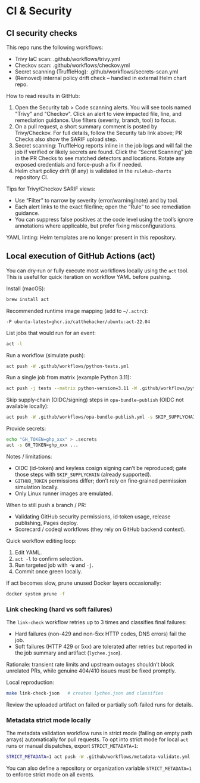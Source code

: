 # CI & Security

## CI security checks

This repo runs the following workflows:

- Trivy IaC scan: .github/workflows/trivy.yml
- Checkov scan: .github/workflows/checkov.yml
- Secret scanning (TruffleHog): .github/workflows/secrets-scan.yml
- (Removed) internal policy drift check – handled in external Helm chart repo.

How to read results in GitHub:

1. Open the Security tab > Code scanning alerts. You will see tools named "Trivy" and "Checkov". Click an alert to view impacted file, line, and remediation guidance. Use filters (severity, branch, tool) to focus.
2. On a pull request, a short summary comment is posted by Trivy/Checkov. For full details, follow the Security tab link above; PR Checks also show the SARIF upload step.
3. Secret scanning: TruffleHog reports inline in the job logs and will fail the job if verified or likely secrets are found. Click the “Secret Scanning” job in the PR Checks to see matched detectors and locations. Rotate any exposed credentials and force-push a fix if needed.
4. Helm chart policy drift (if any) is validated in the `rulehub-charts` repository CI.

Tips for Trivy/Checkov SARIF views:

- Use “Filter” to narrow by severity (error/warning/note) and by tool.
- Each alert links to the exact file/line; open the “Rule” to see remediation guidance.
- You can suppress false positives at the code level using the tool’s ignore annotations where applicable, but prefer fixing misconfigurations.

YAML linting: Helm templates are no longer present in this repository.

## Local execution of GitHub Actions (act)

You can dry‑run or fully execute most workflows locally using the `act` tool. This is useful for quick iteration on workflow YAML before pushing.

Install (macOS):

```bash
brew install act
```

Recommended runtime image mapping (add to `~/.actrc`):

```text
-P ubuntu-latest=ghcr.io/catthehacker/ubuntu:act-22.04
```

List jobs that would run for an event:

```bash
act -l
```

Run a workflow (simulate push):

```bash
act push -W .github/workflows/python-tests.yml
```

Run a single job from matrix (example Python 3.11):

```bash
act push -j tests --matrix python-version=3.11 -W .github/workflows/python-tests.yml
```

Skip supply‑chain (OIDC/signing) steps in `opa-bundle-publish` (OIDC not available locally):

```bash
act push -W .github/workflows/opa-bundle-publish.yml -s SKIP_SUPPLYCHAIN=1
```

Provide secrets:

```bash
echo "GH_TOKEN=ghp_xxx" > .secrets
act -s GH_TOKEN=ghp_xxx ...
```

Notes / limitations:

- OIDC (id-token) and keyless cosign signing can’t be reproduced; gate those steps with `SKIP_SUPPLYCHAIN` (already supported).
- `GITHUB_TOKEN` permissions differ; don’t rely on fine‑grained permission simulation locally.
- Only Linux runner images are emulated.

When to still push a branch / PR:

- Validating GitHub security permissions, id‑token usage, release publishing, Pages deploy.
- Scorecard / codeql workflows (they rely on GitHub backend context).

Quick workflow editing loop:

1. Edit YAML.
2. `act -l` to confirm selection.
3. Run targeted job with `-W` and `-j`.
4. Commit once green locally.

If act becomes slow, prune unused Docker layers occasionally:

```bash
docker system prune -f
```

### Link checking (hard vs soft failures)

The `link-check` workflow retries up to 3 times and classifies final failures:

- Hard failures (non-429 and non-5xx HTTP codes, DNS errors) fail the job.
- Soft failures (HTTP 429 or 5xx) are tolerated after retries but reported in the job summary and artifact (`lychee.json`).

Rationale: transient rate limits and upstream outages shouldn’t block unrelated PRs, while genuine 404/410 issues must be fixed promptly.

Local reproduction:

```bash
make link-check-json   # creates lychee.json and classifies
```

Review the uploaded artifact on failed or partially soft-failed runs for details.

### Metadata strict mode locally

The metadata validation workflow runs in strict mode (failing on empty path arrays) automatically for pull requests.
To opt into strict mode for local `act` runs or manual dispatches, export `STRICT_METADATA=1`:

```bash
STRICT_METADATA=1 act push -W .github/workflows/metadata-validate.yml -j validate
```

You can also define a repository or organization variable `STRICT_METADATA=1` to enforce strict mode on all events.
